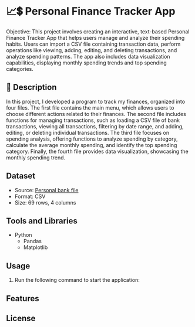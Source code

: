 # 📈💲 Personal Finance Tracker App

Objective: This project involves creating an interactive, text-based Personal Finance Tracker App that helps users manage and analyze their spending habits. Users can import a CSV file containing transaction data, perform operations like viewing, adding, editing, and deleting transactions, and analyze spending patterns. The app also includes data visualization capabilities, displaying monthly spending trends and top spending categories.

## 📑 Description
In this project, I developed a program to track my finances, organized into four files. The first file contains the main menu, which allows users to choose different actions related to their finances. The second file includes functions for managing transactions, such as loading a CSV file of bank transactions, viewing all transactions, filtering by date range, and adding, editing, or deleting individual transactions. The third file focuses on spending analysis, offering functions to analyze spending by category, calculate the average monthly spending, and identify the top spending category. Finally, the fourth file provides data visualization, showcasing the monthly spending trend.

## Dataset

- Source: [Personal bank file](Student_Banking_Advantage_Plan_.csv)
- Format: CSV
- Size: 69 rows, 4 columns

## Tools and Libraries
- Python
  - Pandas
  - Matplotlib

## Usage
  1. Run the following command to start the application:
  
     
## Features

## License


